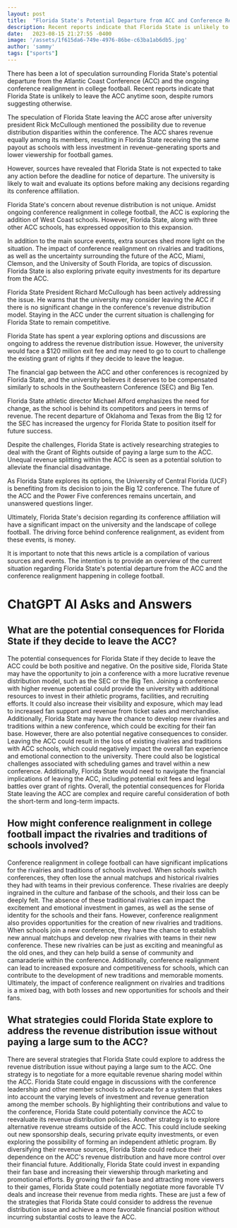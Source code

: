 ```yaml
---
layout: post
title:  "Florida State's Potential Departure from ACC and Conference Realignment in College Football"
description: Recent reports indicate that Florida State is unlikely to leave the ACC anytime soon, despite rumors suggesting otherwise. Find out more about the speculation and the ongoing conference realignment in college football.
date:   2023-08-15 21:27:55 -0400
image: '/assets/1f615da6-749e-4976-86be-c63ba1ab6db5.jpg'
author: 'sammy'
tags: ["sports"]
---
```


There has been a lot of speculation surrounding Florida State's potential departure from the Atlantic Coast Conference (ACC) and the ongoing conference realignment in college football. Recent reports indicate that Florida State is unlikely to leave the ACC anytime soon, despite rumors suggesting otherwise.

The speculation of Florida State leaving the ACC arose after university president Rick McCullough mentioned the possibility due to revenue distribution disparities within the conference. The ACC shares revenue equally among its members, resulting in Florida State receiving the same payout as schools with less investment in revenue-generating sports and lower viewership for football games.

However, sources have revealed that Florida State is not expected to take any action before the deadline for notice of departure. The university is likely to wait and evaluate its options before making any decisions regarding its conference affiliation.

Florida State's concern about revenue distribution is not unique. Amidst ongoing conference realignment in college football, the ACC is exploring the addition of West Coast schools. However, Florida State, along with three other ACC schools, has expressed opposition to this expansion.

In addition to the main source events, extra sources shed more light on the situation. The impact of conference realignment on rivalries and traditions, as well as the uncertainty surrounding the future of the ACC, Miami, Clemson, and the University of South Florida, are topics of discussion. Florida State is also exploring private equity investments for its departure from the ACC.

Florida State President Richard McCullough has been actively addressing the issue. He warns that the university may consider leaving the ACC if there is no significant change in the conference's revenue distribution model. Staying in the ACC under the current situation is challenging for Florida State to remain competitive.

Florida State has spent a year exploring options and discussions are ongoing to address the revenue distribution issue. However, the university would face a $120 million exit fee and may need to go to court to challenge the existing grant of rights if they decide to leave the league.

The financial gap between the ACC and other conferences is recognized by Florida State, and the university believes it deserves to be compensated similarly to schools in the Southeastern Conference (SEC) and Big Ten.

Florida State athletic director Michael Alford emphasizes the need for change, as the school is behind its competitors and peers in terms of revenue. The recent departure of Oklahoma and Texas from the Big 12 for the SEC has increased the urgency for Florida State to position itself for future success.

Despite the challenges, Florida State is actively researching strategies to deal with the Grant of Rights outside of paying a large sum to the ACC. Unequal revenue splitting within the ACC is seen as a potential solution to alleviate the financial disadvantage.

As Florida State explores its options, the University of Central Florida (UCF) is benefiting from its decision to join the Big 12 conference. The future of the ACC and the Power Five conferences remains uncertain, and unanswered questions linger.

Ultimately, Florida State's decision regarding its conference affiliation will have a significant impact on the university and the landscape of college football. The driving force behind conference realignment, as evident from these events, is money.

It is important to note that this news article is a compilation of various sources and events. The intention is to provide an overview of the current situation regarding Florida State's potential departure from the ACC and the conference realignment happening in college football.


# ChatGPT AI Asks and Answers
## What are the potential consequences for Florida State if they decide to leave the ACC?
The potential consequences for Florida State if they decide to leave the ACC could be both positive and negative. On the positive side, Florida State may have the opportunity to join a conference with a more lucrative revenue distribution model, such as the SEC or the Big Ten. Joining a conference with higher revenue potential could provide the university with additional resources to invest in their athletic programs, facilities, and recruiting efforts. It could also increase their visibility and exposure, which may lead to increased fan support and revenue from ticket sales and merchandise. Additionally, Florida State may have the chance to develop new rivalries and traditions within a new conference, which could be exciting for their fan base. However, there are also potential negative consequences to consider. Leaving the ACC could result in the loss of existing rivalries and traditions with ACC schools, which could negatively impact the overall fan experience and emotional connection to the university. There could also be logistical challenges associated with scheduling games and travel within a new conference. Additionally, Florida State would need to navigate the financial implications of leaving the ACC, including potential exit fees and legal battles over grant of rights. Overall, the potential consequences for Florida State leaving the ACC are complex and require careful consideration of both the short-term and long-term impacts.

## How might conference realignment in college football impact the rivalries and traditions of schools involved?
Conference realignment in college football can have significant implications for the rivalries and traditions of schools involved. When schools switch conferences, they often lose the annual matchups and historical rivalries they had with teams in their previous conference. These rivalries are deeply ingrained in the culture and fanbase of the schools, and their loss can be deeply felt. The absence of these traditional rivalries can impact the excitement and emotional investment in games, as well as the sense of identity for the schools and their fans. However, conference realignment also provides opportunities for the creation of new rivalries and traditions. When schools join a new conference, they have the chance to establish new annual matchups and develop new rivalries with teams in their new conference. These new rivalries can be just as exciting and meaningful as the old ones, and they can help build a sense of community and camaraderie within the conference. Additionally, conference realignment can lead to increased exposure and competitiveness for schools, which can contribute to the development of new traditions and memorable moments. Ultimately, the impact of conference realignment on rivalries and traditions is a mixed bag, with both losses and new opportunities for schools and their fans.

## What strategies could Florida State explore to address the revenue distribution issue without paying a large sum to the ACC?
There are several strategies that Florida State could explore to address the revenue distribution issue without paying a large sum to the ACC. One strategy is to negotiate for a more equitable revenue sharing model within the ACC. Florida State could engage in discussions with the conference leadership and other member schools to advocate for a system that takes into account the varying levels of investment and revenue generation among the member schools. By highlighting their contributions and value to the conference, Florida State could potentially convince the ACC to reevaluate its revenue distribution policies. Another strategy is to explore alternative revenue streams outside of the ACC. This could include seeking out new sponsorship deals, securing private equity investments, or even exploring the possibility of forming an independent athletic program. By diversifying their revenue sources, Florida State could reduce their dependence on the ACC's revenue distribution and have more control over their financial future. Additionally, Florida State could invest in expanding their fan base and increasing their viewership through marketing and promotional efforts. By growing their fan base and attracting more viewers to their games, Florida State could potentially negotiate more favorable TV deals and increase their revenue from media rights. These are just a few of the strategies that Florida State could consider to address the revenue distribution issue and achieve a more favorable financial position without incurring substantial costs to leave the ACC.

